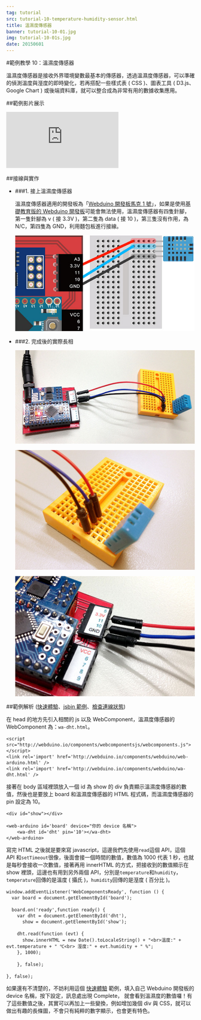 ```yaml
---
tag: tutorial
src: tutorial-10-temperature-humidity-sensor.html
title: 溫濕度傳感器
banner: tutorial-10-01.jpg
img: tutorial-10-01s.jpg
date: 20150601
---
```


<!-- @@master  = ../../_layout.html-->

<!-- @@block  =  meta-->

<title>範例教學 10：溫濕度傳感器 :::: Webduino = Web × Arduino</title>

<meta name="description" content="溫濕度傳感器是接收外界環境變數最基本的傳感器，透過溫濕度傳感器，可以準確的偵測溫度與溼度的即時變化，若再搭配一些樣式表 ( CSS )、圖表工具 ( D3.js、Google Chart ) 或後端資料庫，就可以整合成為非常有用的數據收集應用。">

<meta itemprop="description" content="溫濕度傳感器是接收外界環境變數最基本的傳感器，透過溫濕度傳感器，可以準確的偵測溫度與溼度的即時變化，若再搭配一些樣式表 ( CSS )、圖表工具 ( D3.js、Google Chart ) 或後端資料庫，就可以整合成為非常有用的數據收集應用。">

<meta property="og:description" content="溫濕度傳感器是接收外界環境變數最基本的傳感器，透過溫濕度傳感器，可以準確的偵測溫度與溼度的即時變化，若再搭配一些樣式表 ( CSS )、圖表工具 ( D3.js、Google Chart ) 或後端資料庫，就可以整合成為非常有用的數據收集應用。">

<meta property="og:title" content="範例教學 10：溫濕度傳感器" >

<meta property="og:url" content="http://webduino.io/tutorials/tutorial-10-temperature-humidity-sensor.html">

<meta property="og:image" content="http://webduino.io/img/tutorials/tutorial-10-01s.jpg">

<meta itemprop="image" content="http://webduino.io/img/tutorials/tutorial-10-01s.jpg">

<include src="../_include-tutorials.html"></include>

<!-- @@close-->



<!-- @@block  =  tutorials-->
#範例教學 10：溫濕度傳感器

溫濕度傳感器是接收外界環境變數最基本的傳感器，透過溫濕度傳感器，可以準確的偵測溫度與溼度的即時變化，若再搭配一些樣式表 ( CSS )、圖表工具 ( D3.js、Google Chart ) 或後端資料庫，就可以整合成為非常有用的數據收集應用。

##範例影片展示

<iframe class="youtube" src="https://www.youtube.com/embed/k4uvbTb8ih8" frameborder="0" allowfullscreen></iframe>

##接線與實作

- ###1. 接上溫濕度傳感器

	溫濕度傳感器適用的開發板為「[Webduino 開發板馬克 1 號](../buy/component-webduino-v1.html)」，如果是使用[基礎教育版的 Webduino 開發板](../buy/component-webduino-o.html)可能會無法使用，溫濕度傳感器有四隻針腳，第一隻針腳為 v ( 接 3.3V )，第二隻為 data ( 接 10 )，第三隻沒有作用，為 N/C，第四隻為 GND，利用麵包板進行接線。

	![](../img/tutorials/tutorial-10-02.jpg)

- ###2. 完成後的實際長相

	![](../img/tutorials/tutorial-10-03.jpg)

	![](../img/tutorials/tutorial-10-04.jpg)

	![](../img/tutorials/tutorial-10-05.jpg)

##範例解析 ([快速體驗](http://webduinoio.github.io/samples/content/dht/index.html)、[jsbin 範例](http://jsbin.com/nomovi/7/edit?html,js,output)、[檢查連線狀態](http://webduino.io/device.html))

在 head 的地方先引入相關的 js 以及 WebComponent，溫濕度傳感器的 WebComponent 為：`wa-dht.html`。

	<script src="http://webduino.io/components/webcomponentsjs/webcomponents.js"></script>
	<link rel='import' href='http://webduino.io/components/webduino/web-arduino.html' />
	<link rel='import' href='http://webduino.io/components/webduino/wa-dht.html' />

接著在 body 區域裡頭放入一個 id 為 show 的 div 負責顯示溫濕度傳感器的數值，然後也是要放上 board 和溫濕度傳感器的 HTML 程式碼，而溫濕度傳感器的 pin 設定為 10。

	<div id="show"></div>

	<web-arduino id='board' device="你的 device 名稱">
		<wa-dht id='dht' pin='10'></wa-dht>
	</web-arduino>

寫完 HTML 之後就是要來寫 javascript，這邊我們先使用`read`這個 API，這個 API 和`setTimeout`很像，後面會接一個時間的數值，數值為 1000 代表 1 秒，也就是每秒會接收一次數值，接著再用 innerHTML 的方式，把接收到的數值顯示在 show 裡頭，這邊也有用到另外兩個 API，分別是`temperature`和`humidity`，`temperature`回傳的是溫度 ( 攝氏 )，`humidity`回傳的是溼度 ( 百分比 )。  

	window.addEventListener('WebComponentsReady', function () {
	  var board = document.getElementById('board');
	  
	  board.on('ready',function ready() {
	    var dht = document.getElementById('dht'),
	      show = document.getElementById('show');

	    dht.read(function (evt) {
	      show.innerHTML = new Date().toLocaleString() + "<br>溫度:" + evt.temperature + " ℃<br> 溼度:" + evt.humidity + " %";
	    }, 1000);
	    
	    }, false);
	    
	}, false);

如果還有不清楚的，不妨利用這個 [快速體驗](http://webduinoio.github.io/samples/content/dht/index.html) 範例，填入自己 Webduino 開發板的 device 名稱，按下設定，訊息處出現 Complete， 就會看到溫濕度的數值囉！有了這些數值之後，其實可以再加上一些變換，例如增加幾個 div 與 CSS，就可以做出有趣的長條圖，不會只有純粹的數字顯示，也會更有特色。

<!-- @@close-->
